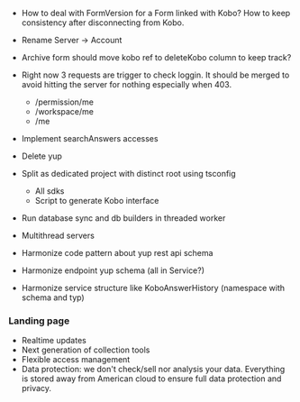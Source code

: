 - How to deal with FormVersion for a Form linked with Kobo? How to keep consistency after disconnecting from Kobo.

- Rename Server -> Account
- Archive form should move kobo ref to deleteKobo column to keep track?  
- Right now 3 requests are trigger to check loggin.
  It should be merged to avoid hitting the server for nothing especially when 403.
    - /permission/me
    - /workspace/me
    - /me

- Implement searchAnswers accesses
- Delete yup

- Split as dedicated project with distinct root using tsconfig
    - All sdks
    - Script to generate Kobo interface
- Run database sync and db builders in threaded worker
- Multithread servers
- Harmonize code pattern about yup rest api schema
- Harmonize endpoint yup schema (all in Service?)
- Harmonize service structure like KoboAnswerHistory (namespace with schema and typ)

### Landing page

- Realtime updates
- Next generation of collection tools
- Flexible access management
- Data protection: we don't check/sell nor analysis your data. Everything is stored away from American cloud to ensure
  full data protection and privacy. 
